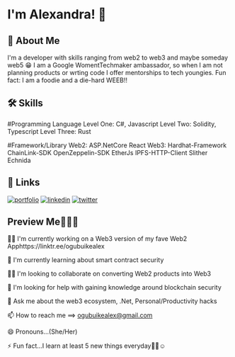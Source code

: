 # I'm Alexandra! 👋


## 🚀 About Me
I'm a developer with skills ranging from web2 to web3 and maybe someday web5 😁
I am a Google WomentTechmaker ambassador, so when I am not planning products or wrting code
I offer mentorships to tech youngies.
Fun fact: I am a foodie and a die-hard WEEB!!


## 🛠 Skills

#Programming Language
Level One: C#, Javascript
Level Two: Solidity, Typescript
Level Three: Rust

#Framework/Library
Web2: ASP.NetCore React 
Web3: Hardhat-Framework ChainLink-SDK OpenZeppelin-SDK EtherJs IPFS-HTTP-Client Slither Echnida

## 🔗 Links
[![portfolio](https://img.shields.io/badge/my_portfolio-000?style=for-the-badge&logo=ko-fi&logoColor=white)](https://katherinempeterson.com/) 
[![linkedin](https://img.shields.io/badge/linkedin-0A66C2?style=for-the-badge&logo=linkedin&logoColor=white)](https://www.linkedin.com/in/ogubuike-alex/)
[![twitter](https://img.shields.io/badge/twitter-1DA1F2?style=for-the-badge&logo=twitter&logoColor=white)](https://twitter.com/OgubuikeAlex)

## Preview Me👀🤝🏽
👩‍💻 I'm currently working on a Web3 version of my fave Web2 Apphttps://linktr.ee/ogubuikealex

🧠 I'm currently learning about smart contract security

👯‍♀️ I'm looking to collaborate on converting Web2 products into Web3

🤔 I'm looking for help with gaining knowledge around blockchain security

💬 Ask me about the web3 ecosystem, .Net, Personal/Productivity hacks

📫 How to reach me ==> ogubuikealex@gmail.com

😄 Pronouns...(She/Her)

⚡️ Fun fact...I learn at least 5 new things everyday🤞🏽☺️

